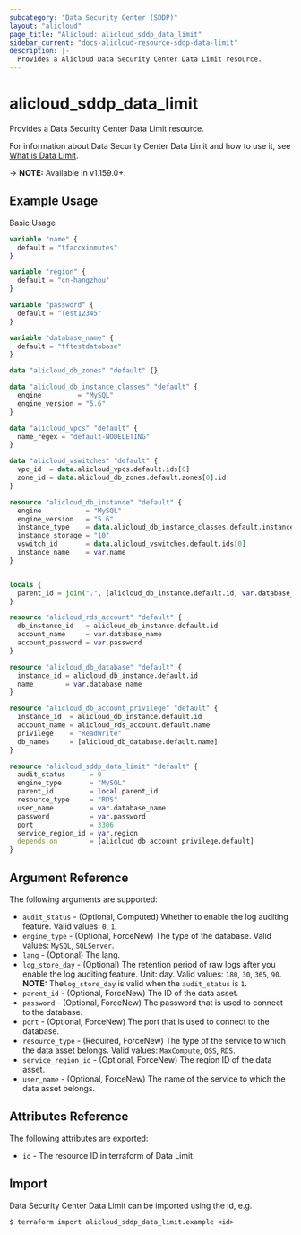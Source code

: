 ```yaml
---
subcategory: "Data Security Center (SDDP)"
layout: "alicloud"
page_title: "Alicloud: alicloud_sddp_data_limit"
sidebar_current: "docs-alicloud-resource-sddp-data-limit"
description: |-
  Provides a Alicloud Data Security Center Data Limit resource.
---
```


# alicloud\_sddp\_data\_limit

Provides a Data Security Center Data Limit resource.

For information about Data Security Center Data Limit and how to use it, see [What is Data Limit](https://www.alibabacloud.com/help/en/doc-detail/158987.html).

-> **NOTE:** Available in v1.159.0+.

## Example Usage

Basic Usage

```terraform
variable "name" {
  default = "tfaccxinmutes"
}

variable "region" {
  default = "cn-hangzhou"
}

variable "password" {
  default = "Test12345"
}

variable "database_name" {
  default = "tftestdatabase"
}

data "alicloud_db_zones" "default" {}

data "alicloud_db_instance_classes" "default" {
  engine         = "MySQL"
  engine_version = "5.6"
}

data "alicloud_vpcs" "default" {
  name_regex = "default-NODELETING"
}

data "alicloud_vswitches" "default" {
  vpc_id  = data.alicloud_vpcs.default.ids[0]
  zone_id = data.alicloud_db_zones.default.zones[0].id
}

resource "alicloud_db_instance" "default" {
  engine           = "MySQL"
  engine_version   = "5.6"
  instance_type    = data.alicloud_db_instance_classes.default.instance_classes[0].instance_class
  instance_storage = "10"
  vswitch_id       = data.alicloud_vswitches.default.ids[0]
  instance_name    = var.name
}


locals {
  parent_id = join(".", [alicloud_db_instance.default.id, var.database_name])
}

resource "alicloud_rds_account" "default" {
  db_instance_id   = alicloud_db_instance.default.id
  account_name     = var.database_name
  account_password = var.password
}

resource "alicloud_db_database" "default" {
  instance_id = alicloud_db_instance.default.id
  name        = var.database_name
}

resource "alicloud_db_account_privilege" "default" {
  instance_id  = alicloud_db_instance.default.id
  account_name = alicloud_rds_account.default.name
  privilege    = "ReadWrite"
  db_names     = [alicloud_db_database.default.name]
}

resource "alicloud_sddp_data_limit" "default" {
  audit_status      = 0
  engine_type       = "MySQL"
  parent_id         = local.parent_id
  resource_type     = "RDS"
  user_name         = var.database_name
  password          = var.password
  port              = 3306
  service_region_id = var.region
  depends_on        = [alicloud_db_account_privilege.default]
}
```

## Argument Reference

The following arguments are supported:

* `audit_status` - (Optional, Computed)  Whether to enable the log auditing feature. Valid values: `0`, `1`.
* `engine_type` - (Optional, ForceNew) The type of the database. Valid values: `MySQL`, `SQLServer`.
* `lang` - (Optional) The lang.
* `log_store_day` - (Optional) The retention period of raw logs after you enable the log auditing feature. Unit: day. Valid values: `180`, `30`, `365`, `90`. **NOTE:** The`log_store_day` is valid when the `audit_status` is `1`.
* `parent_id` - (Optional, ForceNew) The ID of the data asset.
* `password` - (Optional, ForceNew) The password that is used to connect to the database.
* `port` - (Optional, ForceNew) The port that is used to connect to the database.
* `resource_type` - (Required, ForceNew) The type of the service to which the data asset belongs. Valid values: `MaxCompute`, `OSS`, `RDS`.
* `service_region_id` - (Optional, ForceNew) The region ID of the data asset.
* `user_name` - (Optional, ForceNew) The name of the service to which the data asset belongs.

## Attributes Reference

The following attributes are exported:

* `id` - The resource ID in terraform of Data Limit.

## Import

Data Security Center Data Limit can be imported using the id, e.g.

```shell
$ terraform import alicloud_sddp_data_limit.example <id>
```